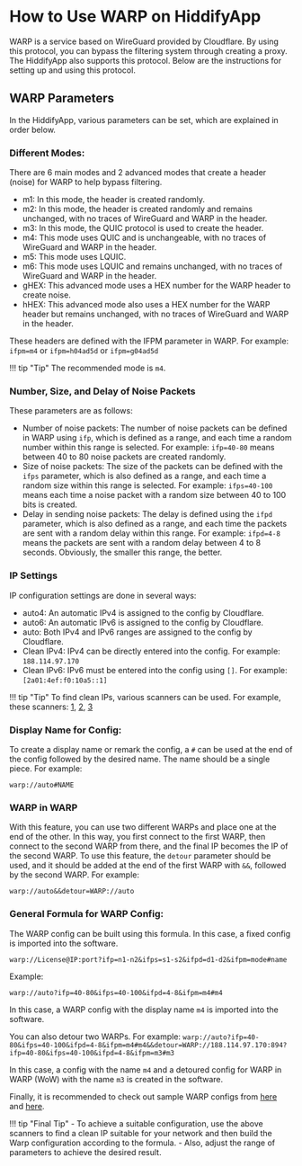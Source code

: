 # How to Use WARP on HiddifyApp
WARP is a service based on WireGuard provided by Cloudflare. By using this protocol, you can bypass the filtering system through creating a proxy. The HiddifyApp also supports this protocol. Below are the instructions for setting up and using this protocol.

## WARP Parameters
In the HiddifyApp, various parameters can be set, which are explained in order below.

### Different Modes:
There are 6 main modes and 2 advanced modes that create a header (noise) for WARP to help bypass filtering.

- m1: In this mode, the header is created randomly.
- m2: In this mode, the header is created randomly and remains unchanged, with no traces of WireGuard and WARP in the header.
- m3: In this mode, the QUIC protocol is used to create the header.
- m4: This mode uses QUIC and is unchangeable, with no traces of WireGuard and WARP in the header.
- m5: This mode uses LQUIC.
- m6: This mode uses LQUIC and remains unchanged, with no traces of WireGuard and WARP in the header.
- gHEX: This advanced mode uses a HEX number for the WARP header to create noise.
- hHEX: This advanced mode also uses a HEX number for the WARP header but remains unchanged, with no traces of WireGuard and WARP in the header.

These headers are defined with the IFPM parameter in WARP. For example: `ifpm=m4` or `ifpm=h04ad5d` or `ifpm=g04ad5d`

!!! tip "Tip"
     The recommended mode is `m4`.

### Number, Size, and Delay of Noise Packets
These parameters are as follows:

- Number of noise packets: The number of noise packets can be defined in WARP using `ifp`, which is defined as a range, and each time a random number within this range is selected. For example: `ifp=40-80` means between 40 to 80 noise packets are created randomly.
- Size of noise packets: The size of the packets can be defined with the `ifps` parameter, which is also defined as a range, and each time a random size within this range is selected. For example: `ifps=40-100` means each time a noise packet with a random size between 40 to 100 bits is created.
- Delay in sending noise packets: The delay is defined using the `ifpd` parameter, which is also defined as a range, and each time the packets are sent with a random delay within this range. For example: `ifpd=4-8` means the packets are sent with a random delay between 4 to 8 seconds. Obviously, the smaller this range, the better.

### IP Settings
IP configuration settings are done in several ways:

- auto4: An automatic IPv4 is assigned to the config by Cloudflare.
- auto6: An automatic IPv6 is assigned to the config by Cloudflare.
- auto: Both IPv4 and IPv6 ranges are assigned to the config by Cloudflare.
- Clean IPv4: IPv4 can be directly entered into the config. For example: `188.114.97.170`
- Clean IPv6: IPv6 must be entered into the config using `[]`. For example: `[2a01:4ef:f0:10a5::1]`

!!! tip "Tip"
     To find clean IPs, various scanners can be used. For example, these scanners: [1](https://github.com/MortezaBashsiz/CFScanner), [2](https://github.com/azavaxhuman/Quick_WARP_on_WARP), [3](https://github.com/Ptechgithub/WARP)

### Display Name for Config:
To create a display name or remark the config, a `#` can be used at the end of the config followed by the desired name. The name should be a single piece. For example:

`warp://auto#NAME`

### WARP in WARP
With this feature, you can use two different WARPs and place one at the end of the other. In this way, you first connect to the first WARP, then connect to the second WARP from there, and the final IP becomes the IP of the second WARP. To use this feature, the `detour` parameter should be used, and it should be added at the end of the first WARP with `&&`, followed by the second WARP. For example:

`warp://auto&&detour=WARP://auto`

### General Formula for WARP Config:
The WARP config can be built using this formula. In this case, a fixed config is imported into the software.

`warp://License@IP:port?ifp=n1-n2&ifps=s1-s2&ifpd=d1-d2&ifpm=mode#name`

Example:

`warp://auto?ifp=40-80&ifps=40-100&ifpd=4-8&ifpm=m4#m4`

In this case, a WARP config with the display name `m4` is imported into the software.

You can also detour two WARPs. For example:
`warp://auto?ifp=40-80&ifps=40-100&ifpd=4-8&ifpm=m4#m4&&detour=WARP://188.114.97.170:894?ifp=40-80&ifps=40-100&ifpd=4-8&ifpm=m3#m3`

In this case, a config with the name `m4` and a detoured config for WARP in WARP (WoW) with the name `m3` is created in the software.

Finally, it is recommended to check out sample WARP configs from [here](https://raw.githubusercontent.com/hiddify/hiddify-next/main/test.configs/WARP) and [here](https://raw.githubusercontent.com/hiddify/hiddify-next/main/test.configs/WARP2).

!!! tip "Final Tip"
    - To achieve a suitable configuration, use the above scanners to find a clean IP suitable for your network and then build the Warp configuration according to the formula.
    - Also, adjust the range of parameters to achieve the desired result.
